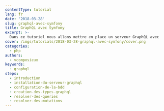 ```yaml
---
contentType: tutorial
lang: fr
date: '2018-03-28'
slug: graphql-avec-symfony
title: GraphQL avec Symfony
excerpt: >-
  Dans ce tutoriel nous allons mettre en place un serveur GraphQL avec le framework Symfony.
cover: /imgs/tutorials/2018-03-28-graphql-avec-symfony/cover.png
categories:
  - php
authors:
  - vcomposieux
keywords:
  - graphql
steps:
  - introduction
  - installation-du-serveur-graphql
  - configuration-de-la-bdd
  - creation-des-types-graphql
  - resolver-des-queries
  - resolver-des-mutations
---
```


